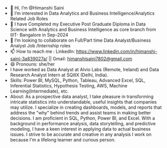 - 👋 Hi, I’m @Himanshi Saini
- 👀 I’m interested in Data Analytics and Business Intelligence/Analytics Related Job Roles
- 🌱 I have Completed my Executive Post Graduate Diploma in Data Science with Analytics and Business Intelligence as core branch from IIIT- Bangalore in Sep-2024
- 💞️ I’m looking to collaborate on Full/Part time Data Analyst/Business Analyst Job /Internship roles
- 📫 How to reach me :
LinkedIn: https://www.linkedin.com/in/himanshi-saini-3a839027a/
 || Gmail: himanshisaini7802@gmail.com
- 😄 Pronouns: she/her
- I have worked as Data Analyst at Alvio Labs (Remote, Ireland) and Data Research Analyst Intern at SQillX (Delhi, India).
- Skills: Power BI, MySQL, Python, Tableau, Advanced Excel, SQL, Inferential Statistics, Hypothesis Testing, AWS, Machine Learning(Intermediate), etc.
- About: As a prospective data analyst, I take pleasure in transforming intricate statistics into understandable, useful insights that companies may utilize. I specialize in creating dashboards, models, and reports that address the "why" behind trends and assist teams in making better decisions. I am proficient in SQL, Python, Power BI, and Excel. With a background in performance analysis, data storytelling, and predictive modeling, I have a keen interest in applying data to actual business issues. I strive to be accurate and creative in any analysis I work on because I'm a lifelong learner and curious person.



<!---
Himansheeeee/Himansheeeee is a ✨ special ✨ repository because its `README.md` (this file) appears on your GitHub profile.
You can click the Preview link to take a look at your changes.
--->
